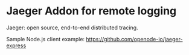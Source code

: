 # Jaeger Addon for remote logging

Jaeger: open source, end-to-end distributed tracing.

Sample Node.js client example: https://github.com/openode-io/jaeger-express
